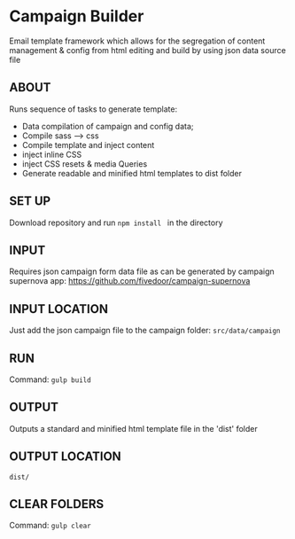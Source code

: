 # Campaign Builder


Email template framework which allows for the segregation of content management & config from html editing and build by using json data source file

## ABOUT
Runs sequence of tasks to generate template: 
- Data compilation of campaign and config data;
- Compile sass —> css
- Compile template and inject content
- inject inline CSS 
- inject CSS resets  & media Queries
- Generate readable and minified html  templates to dist folder

## SET UP
Download repository and run `npm install ` in the directory

## INPUT
Requires json campaign form data file as can be generated by campaign supernova app:
https://github.com/fivedoor/campaign-supernova

## INPUT LOCATION
Just add the json campaign file to the campaign folder: 
`src/data/campaign`

## RUN
Command:  `gulp build`

## OUTPUT
Outputs a standard and minified html template file in the 'dist' folder

## OUTPUT LOCATION
`dist/`


## CLEAR FOLDERS 
Command: `gulp clear`
